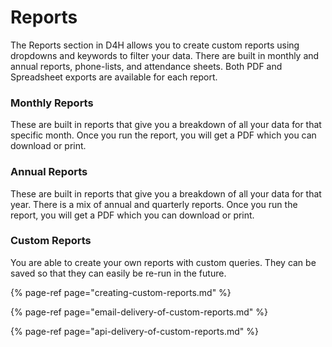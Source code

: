 # Reports

The Reports section in D4H allows you to create custom reports using dropdowns and keywords to filter your data. There are built in monthly and annual reports, phone-lists, and attendance sheets. Both PDF and Spreadsheet exports are available for each report.

### Monthly Reports

These are built in reports that give you a breakdown of all your data for that specific month. Once you run the report, you will get a PDF which you can download or print. 

### Annual Reports

These are built in reports that give you a breakdown of all your data for that year. There is a mix of annual and quarterly reports. Once you run the report, you will get a PDF which you can download or print. 

### Custom Reports

You are able to create your own reports with custom queries. They can be saved so that they can easily be re-run in the future. 

{% page-ref page="creating-custom-reports.md" %}

{% page-ref page="email-delivery-of-custom-reports.md" %}

{% page-ref page="api-delivery-of-custom-reports.md" %}



